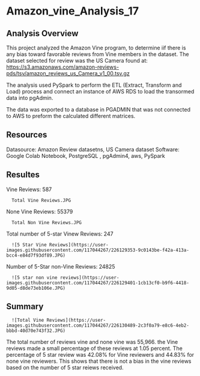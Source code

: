 # Amazon_vine_Analysis_17

## Analysis Overview

This project analyzed the Amazon Vine program, to determine iif there is any bias toward favorable reviews from Vine members in the dataset. The dataset selected for review was the US Camera found at: 
https://s3.amazonaws.com/amazon-reviews-pds/tsv/amazon_reviews_us_Camera_v1_00.tsv.gz

The analysis used PySpark to perform the ETL (Extract, Transform and Load) process and connect an instance of AWS RDS to load the transormed data into pgAdmin. 

The data was exported to a database in PGADMIN that was not connected to AWS to preform the calculated different matrices. 

## Resources
  Datasource: Amazon Review datasetns, US Camera dataset
  Software: Google Colab Notebook, PostgreSQL , pgAdmin4, aws, PySpark
  
  
## Resultes

Vine Reviews: 587

      Total Vine Reviews.JPG
      
 None Vine Reviews: 55379
 
 
      Total Non Vine Reviews.JPG
      


Total number of 5-star Vinew Reviews: 247

      ![5 Star Vine Reviews](https://user-images.githubusercontent.com/117044267/226129353-9c0143be-f42a-413a-bcc4-e84d7f93df89.JPG)



Number of 5-Star non-Vine Reviews: 24825

      ![5 star non vine reviews](https://user-images.githubusercontent.com/117044267/226129401-1cb13cf0-b9f6-4418-9d05-d8de73eb106e.JPG)
      
      
## Summary
      
      
      ![Total Vine Reviews](https://user-images.githubusercontent.com/117044267/226130489-2c3f0a79-e8c6-4eb2-bbbd-40d70e743f32.JPG)
      
The total number of reviews vine and none vine was 55,966. the Vine reviews made a small percentage of these reviews at 1.05 percent. The percentage of 5 star review was 42.08% for Vine reviewers and 44.83% for none vine reviewers.  This shows that there is not a bias in the vine reviews based on the number of 5 star reiews received.  
 



